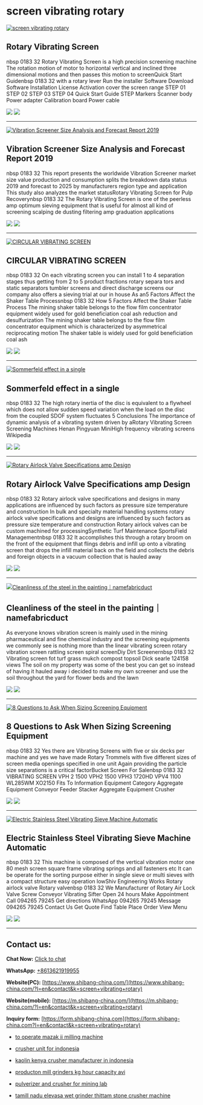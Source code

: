 # screen vibrating rotary

<a href="https://swt.shibang-china.com/?l=en&img&k=screen+vibrating+rotary" target="_blank">![screen vibrating rotary](http://static.shibang-china.com/all-800x300/117.jpg)</a>

## Rotary Vibrating Screen
nbsp 0183 32 Rotary Vibrating Screen is a high precision screening machine The rotation motion of motor to horizontal vertical and inclined three dimensional motions and then passes this motion to screenQuick Start Guidenbsp 0183 32 with a rotary lever Run the installer Software Download Software Installation License Activation cover the screen range STEP 01 STEP 02 STEP 03 STEP 04 Quick Start Guide STEP Markers Scanner body Power adapter Calibration board Power cable


<a href="https://whatsapp.shibangsoft.com/WhatsApp.php" target="_blank" title="WhatsApp">![](http://static.shibang-china.com/icon/whatsapp.png)</a> <a href="https://swt.shibang-china.com/?l=en&icon&k=screen+vibrating+rotary" target="_blank">![](http://static.shibang-china.com/icon/chat-en.png)</a>

---

<a href="https://swt.shibang-china.com/?l=en&img&k=screen+vibrating+rotary" target="_blank">![Vibration Screener Size Analysis and Forecast Report 2019](http://static.shibang-china.com/all-800x300/1003.jpg)</a>

## Vibration Screener Size Analysis and Forecast Report 2019
nbsp 0183 32 This report presents the worldwide Vibration Screener market size value production and consumption splits the breakdown data status 2019 and forecast to 2025 by manufacturers region type and application This study also analyzes the market statusRotary Vibrating Screen for Pulp Recoverynbsp 0183 32 The Rotary Vibrating Screen is one of the peerless amp optimum sieving equipment that is useful for almost all kind of screening scalping de dusting filtering amp graduation applications


<a href="https://whatsapp.shibangsoft.com/WhatsApp.php" target="_blank" title="WhatsApp">![](http://static.shibang-china.com/icon/whatsapp.png)</a> <a href="https://swt.shibang-china.com/?l=en&icon&k=screen+vibrating+rotary" target="_blank">![](http://static.shibang-china.com/icon/chat-en.png)</a>

---

<a href="https://swt.shibang-china.com/?l=en&img&k=screen+vibrating+rotary" target="_blank">![CIRCULAR VIBRATING SCREEN](http://static.shibang-china.com/all-800x300/1048.jpg)</a>

## CIRCULAR VIBRATING SCREEN
nbsp 0183 32 On each vibrating screen you can install 1 to 4 separation stages thus getting from 2 to 5 product fractions rotary separa tors and static separators tumbler screens and direct discharge screens our company also offers a sieving trial at our in house As an5 Factors Affect the Shaker Table Processnbsp 0183 32 How 5 Factors Affect the Shaker Table Process The mining shaker table belongs to the flow film concentrator equipment widely used for gold beneficiation coal ash reduction and desulfurization The mining shaker table belongs to the flow film concentrator equipment which is characterized by asymmetrical reciprocating motion The shaker table is widely used for gold beneficiation coal ash


<a href="https://whatsapp.shibangsoft.com/WhatsApp.php" target="_blank" title="WhatsApp">![](http://static.shibang-china.com/icon/whatsapp.png)</a> <a href="https://swt.shibang-china.com/?l=en&icon&k=screen+vibrating+rotary" target="_blank">![](http://static.shibang-china.com/icon/chat-en.png)</a>

---

<a href="https://swt.shibang-china.com/?l=en&img&k=screen+vibrating+rotary" target="_blank">![Sommerfeld effect in a single](http://static.shibang-china.com/all-800x300/512.jpg)</a>

## Sommerfeld effect in a single
nbsp 0183 32 The high rotary inertia of the disc is equivalent to a flywheel which does not allow sudden speed variation when the load on the disc from the coupled SDOF system fluctuates 5 Conclusions The importance of dynamic analysis of a vibrating system driven by aRotary Vibrating Screen Screening Machines Henan Pingyuan MiniHigh frequency vibrating screens Wikipedia


<a href="https://whatsapp.shibangsoft.com/WhatsApp.php" target="_blank" title="WhatsApp">![](http://static.shibang-china.com/icon/whatsapp.png)</a> <a href="https://swt.shibang-china.com/?l=en&icon&k=screen+vibrating+rotary" target="_blank">![](http://static.shibang-china.com/icon/chat-en.png)</a>

---

<a href="https://swt.shibang-china.com/?l=en&img&k=screen+vibrating+rotary" target="_blank">![Rotary Airlock Valve Specifications amp Design](http://static.shibang-china.com/all-800x300/1459.jpg)</a>

## Rotary Airlock Valve Specifications amp Design
nbsp 0183 32 Rotary airlock valve specifications and designs in many applications are influenced by such factors as pressure size temperature and construction In bulk and specialty material handling systems rotary airlock valve specifications and designs are influenced by such factors as pressure size temperature and construction Rotary airlock valves can be custom machined for processingSynthetic Turf Maintenance SportsField Managementnbsp 0183 32 It accomplishes this through a rotary broom on the front of the equipment that flings debris and infill up onto a vibrating screen that drops the infill material back on the field and collects the debris and foreign objects in a vacuum collection that is hauled away


<a href="https://whatsapp.shibangsoft.com/WhatsApp.php" target="_blank" title="WhatsApp">![](http://static.shibang-china.com/icon/whatsapp.png)</a> <a href="https://swt.shibang-china.com/?l=en&icon&k=screen+vibrating+rotary" target="_blank">![](http://static.shibang-china.com/icon/chat-en.png)</a>

---

<a href="https://swt.shibang-china.com/?l=en&img&k=screen+vibrating+rotary" target="_blank">![Cleanliness of the steel in the painting｜namefabricduct](http://static.shibang-china.com/all-800x300/310.jpg)</a>

## Cleanliness of the steel in the painting｜namefabricduct
As everyone knows vibration screen is mainly used in the mining pharmaceutical and fine chemical industry and the screening equipments we commonly see is nothing more than the linear vibrating screen rotary vibration screen rattling screen spiral screenDiy Dirt Screenernbsp 0183 32 Vibrating screen fot turf grass mukch compost topsoil Dick searle 124158 views The soil on my property was some of the best you can get so instead of having it hauled away i decided to make my own screener and use the soil throughout the yard for flower beds and the lawn


<a href="https://whatsapp.shibangsoft.com/WhatsApp.php" target="_blank" title="WhatsApp">![](http://static.shibang-china.com/icon/whatsapp.png)</a> <a href="https://swt.shibang-china.com/?l=en&icon&k=screen+vibrating+rotary" target="_blank">![](http://static.shibang-china.com/icon/chat-en.png)</a>

---

<a href="https://swt.shibang-china.com/?l=en&img&k=screen+vibrating+rotary" target="_blank">![8 Questions to Ask When Sizing Screening Equipment](http://static.shibang-china.com/all-800x300/830.jpg)</a>

## 8 Questions to Ask When Sizing Screening Equipment
nbsp 0183 32 Yes there are Vibrating Screens with five or six decks per machine and yes we have made Rotary Trommels with five different sizes of screen media openings specified in one unit Again providing the particle size separations is a critical factorBucket Screen For Salenbsp 0183 32 VIBRATING SCREEN VPH 2 1500 VPH2 1500 VPH3 1720HD VPV4 1100 WL285WM XO2150 Fits To Information Equipment Category Aggregate Equipment Conveyor Feeder Stacker Aggregate Equipment Crusher


<a href="https://whatsapp.shibangsoft.com/WhatsApp.php" target="_blank" title="WhatsApp">![](http://static.shibang-china.com/icon/whatsapp.png)</a> <a href="https://swt.shibang-china.com/?l=en&icon&k=screen+vibrating+rotary" target="_blank">![](http://static.shibang-china.com/icon/chat-en.png)</a>

---

<a href="https://swt.shibang-china.com/?l=en&img&k=screen+vibrating+rotary" target="_blank">![Electric Stainless Steel Vibrating Sieve Machine Automatic](http://static.shibang-china.com/all-800x300/94.jpg)</a>

## Electric Stainless Steel Vibrating Sieve Machine Automatic
nbsp 0183 32 This machine is composed of the vertical vibration motor one 80 mesh screen square frame vibrating springs and all fasteners etc It can be operate for the sorting purpose either in single sieve or multi sieves with a compact structure easy operation lowShiv Engineering Works Rotary airlock valve Rotary valvenbsp 0183 32 We Manufacturer of Rotary Air Lock Valve Screw Conveyor Vibrating Sifter Open 24 hours Make Appointment Call 094265 79245 Get directions WhatsApp 094265 79245 Message 094265 79245 Contact Us Get Quote Find Table Place Order View Menu


<a href="https://whatsapp.shibangsoft.com/WhatsApp.php" target="_blank" title="WhatsApp">![](http://static.shibang-china.com/icon/whatsapp.png)</a> <a href="https://swt.shibang-china.com/?l=en&icon&k=screen+vibrating+rotary" target="_blank">![](http://static.shibang-china.com/icon/chat-en.png)</a>

---
## Contact us:

**Chat Now:** [Click to chat](https://swt.shibang-china.com?l=en&contact&k=screen+vibrating+rotary)

**WhatsApp:**  [+8613621919955](https://whatsapp.shibangsoft.com/WhatsApp.php)

**Website(PC):** [https://www.shibang-china.com/](https://www.shibang-china.com/?l=en&contact&k=screen+vibrating+rotary)

**Website(mobile):** [https://m.shibang-china.com/](https://m.shibang-china.com/?l=en&contact&k=screen+vibrating+rotary)

**Inquiry form:** [https://form.shibang-china.com](https://form.shibang-china.com?l=en&contact&k=screen+vibrating+rotary)

* [to operate mazak ii milling machine](../165/to%20operate%20mazak%20ii%20milling%20machine.md)

* [crusher unit for indonesia](../165/crusher%20unit%20for%20indonesia.md)

* [kaolin kenya crusher manufacturer in indonesia](../169/kaolin%20kenya%20crusher%20manufacturer%20in%20indonesia.md)

* [producton mill grinders kg hour capacity avi](../163/producton%20mill%20grinders%20kg%20hour%20capacity%20avi.md)

* [pulverizer and crusher for mining lab](../164/pulverizer%20and%20crusher%20for%20mining%20lab.md)

* [tamill nadu elevasa wet grinder thittam stone crusher machine](../161/tamill%20nadu%20elevasa%20wet%20grinder%20thittam%20stone%20crusher%20machine.md)